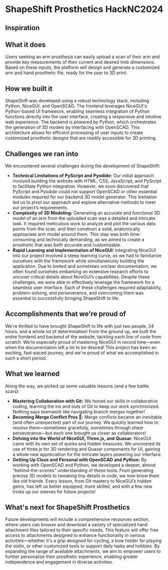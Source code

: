 # ShapeShift Prosthetics HackNC2024

## **Inspiration**

## **What it does**
Users seeking an arm prosthesis can easily upload a scan of their arm and provide key measurements of their current and desired limb dimensions. Based on these inputs, the platform will design and generate a customized arm and hand prosthetic file, ready for the user to 3D print.

## **How we built it**
ShapeShift was developed using a robust technology stack, including Python, NiceGUI, and OpenSCAD. The frontend leverages NiceGUI's Python-based UI framework, enabling seamless integration of Python functions directly into the user interface, creating a responsive and intuitive web experience. The backend is powered by Python, which orchestrates the generation of 3D models by interfacing with OpenSCAD. This architecture allows for efficient processing of user inputs to create customized prosthetic designs that are readily accessible for 3D printing.

## **Challenges we ran into**
We encountered several challenges during the development of ShapeShift:

- **Technical Limitations of PyScript and Pyodide:** Our initial approach involved building the website with HTML, CSS, JavaScript, and PyScript to facilitate Python integration. However, we soon discovered that PyScript and Pyodide could not support OpenSCAD or other essential modules required for our backend 3D model generator. This limitation led us to pivot our approach and explore alternative methods to meet our project’s requirements.
- **Complexity of 3D Modeling:** Generating an accurate and functional 3D model of an arm from the uploaded scan was a detailed and intricate task. It required meticulous work to analyze and plot the various data points from the scan, and then construct a solid, anatomically appropriate arm model around them. This step was both time-consuming and technically demanding, as we aimed to create a prosthetic that was both accurate and customizable.
- **Rapid Learning and Implementation of NiceGUI:** Integrating NiceGUI into our project involved a steep learning curve, as we had to familiarize ourselves with the framework while simultaneously building the application. Due to limited and sometimes unclear documentation, we often found ourselves embarking on extensive research efforts to uncover critical details about NiceGUI’s capabilities. Despite these challenges, we were able to effectively leverage the framework for a seamless user interface.
Each of these challenges required adaptability, problem-solving, and perseverance, and overcoming them was essential to successfully bringing ShapeShift to life.

## **Accomplishments that we're proud of**
We're thrilled to have brought ShapeShift to life with just two people, 24 hours, and a whole lot of determination! From the ground up, we built the entire frontend and backend of the website, tackling each line of code from scratch. We’re especially proud of mastering NiceGUI in record time—even when the documentation left a lot to be desired! This project has been an exciting, fast-paced journey, and we're proud of what we accomplished in such a short period.

## **What we learned**
Along the way, we picked up some valuable lessons (and a few battle scars):

- **Mastering Collaboration with Git:** We honed our skills in collaborative coding, learning the ins and outs of Git to keep our work synchronized. Nothing says teamwork like navigating branch merges together!
- **Becoming Merge Conflict Pros 😬:** Merge conflicts became an inevitable (and often unexpected) part of our journey. We quickly learned how to resolve them—sometimes gracefully, sometimes through sheer perseverance—but each one brought us closer as collaborators!
- **Delving into the World of NiceGUI, Three.js, and Quasar:** NiceGUI came with its own set of quirks and hidden treasures. We uncovered its use of three.js for 3D rendering and Quasar components for UI, gaining a whole new appreciation for the intricate layers powering our interface.
- **Getting Up Close and Personal with OpenSCAD and Python:** By working with OpenSCAD and Python, we developed a deeper, almost “behind-the-scenes” understanding of these tools. From generating precise 3D models to tweaking tiny details in code, we now know them like old friends.
Every lesson, from Git mastery to NiceGUI’s hidden gems, has left us better equipped, more skilled, and with a few new tricks up our sleeves for future projects!

## **What's next for ShapeShift Prosthetics**
Future developments will include a comprehensive resources section, where users can browse and download a variety of specialized hand attachment files tailored to their specific needs. This feature will offer free access to attachments designed to enhance functionality in various activities—whether it's a grip designed for cycling, a bow holder for playing the violin, or other customized tools to support daily tasks and hobbies. By expanding the range of available attachments, we aim to empower users to further personalize their prosthetic experience, enabling greater independence and engagement in diverse activities.
